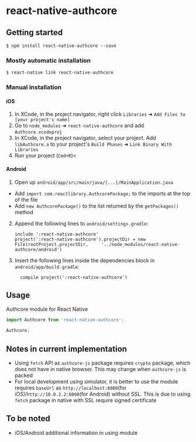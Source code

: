 # react-native-authcore

## Getting started

`$ npm install react-native-authcore --save`

### Mostly automatic installation

`$ react-native link react-native-authcore`

### Manual installation


#### iOS

1. In XCode, in the project navigator, right click `Libraries` ➜ `Add Files to [your project's name]`
2. Go to `node_modules` ➜ `react-native-authcore` and add `Authcore.xcodeproj`
3. In XCode, in the project navigator, select your project. Add `libAuthcore.a` to your project's `Build Phases` ➜ `Link Binary With Libraries`
4. Run your project (`Cmd+R`)<

#### Android

1. Open up `android/app/src/main/java/[...]/MainApplication.java`
  - Add `import com.reactlibrary.AuthcorePackage;` to the imports at the top of the file
  - Add `new AuthcorePackage()` to the list returned by the `getPackages()` method
2. Append the following lines to `android/settings.gradle`:
  	```
  	include ':react-native-authcore'
  	project(':react-native-authcore').projectDir = new File(rootProject.projectDir, 	'../node_modules/react-native-authcore/android')
  	```
3. Insert the following lines inside the dependencies block in `android/app/build.gradle`:
  	```
      compile project(':react-native-authcore')
  	```


## Usage

Authcore module for React Native
```javascript
import Authcore from 'react-native-authcore';

Authcore;
```

## Notes in current implementation

* Using `fetch` API as `authcore-js` package requires `crypto` package, which does not have in native browser. This may change when `authcore-js` is packed
* For local development using simulator, it is better to use the module requires `baseUrl` as
  `http://localhost:8000`(for iOS)/`http://10.0.2.2:8000`(for Android) without SSL. This is due to using `fetch` package in native with SSL require signed certificate
  
## To be noted
* iOS/Android additional information in using module
